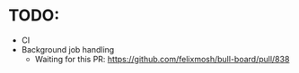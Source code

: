 # TODO:

- CI
- Background job handling
  - Waiting for this PR: https://github.com/felixmosh/bull-board/pull/838
